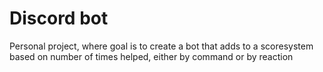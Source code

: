 # Discord bot

Personal project, where goal is to create a bot that adds to a scoresystem based on number of times helped, either by command or by reaction
